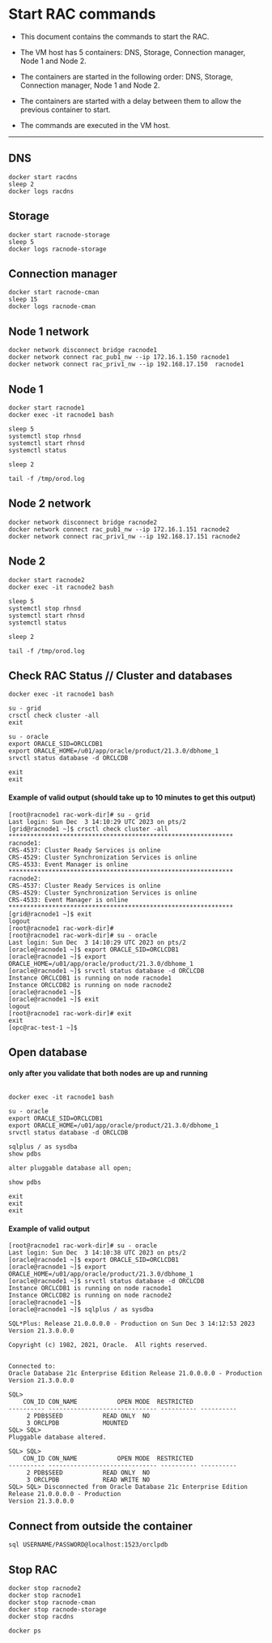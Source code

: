 
# Start RAC commands  

* This document contains the commands to start the RAC.  
* The VM host has 5 containers: DNS, Storage, Connection manager, Node 1 and Node 2.
* The containers are started in the following order: DNS, Storage, Connection manager, Node 1 and Node 2.
* The containers are started with a delay between them to allow the previous container to start.
  
* The commands are executed in the VM host.


---

## DNS
```
docker start racdns
sleep 2
docker logs racdns

```

## Storage
```
docker start racnode-storage
sleep 5
docker logs racnode-storage

```

## Connection manager
```
docker start racnode-cman
sleep 15
docker logs racnode-cman

```

## Node 1 network
```
docker network disconnect bridge racnode1
docker network connect rac_pub1_nw --ip 172.16.1.150 racnode1
docker network connect rac_priv1_nw --ip 192.168.17.150  racnode1

```

## Node 1
```
docker start racnode1
docker exec -it racnode1 bash

sleep 5
systemctl stop rhnsd
systemctl start rhnsd
systemctl status

sleep 2

tail -f /tmp/orod.log

```


## Node 2 network
```
docker network disconnect bridge racnode2
docker network connect rac_pub1_nw --ip 172.16.1.151 racnode2
docker network connect rac_priv1_nw --ip 192.168.17.151 racnode2

```

## Node 2
```
docker start racnode2
docker exec -it racnode2 bash

sleep 5
systemctl stop rhnsd
systemctl start rhnsd
systemctl status

sleep 2

tail -f /tmp/orod.log

```


## Check RAC Status // Cluster and databases
```
docker exec -it racnode1 bash

su - grid
crsctl check cluster -all
exit

su - oracle
export ORACLE_SID=ORCLCDB1
export ORACLE_HOME=/u01/app/oracle/product/21.3.0/dbhome_1
srvctl status database -d ORCLCDB

exit
exit

```

#### Example of valid output (should take up to 10 minutes to get this output)
```
[root@racnode1 rac-work-dir]# su - grid
Last login: Sun Dec  3 14:10:29 UTC 2023 on pts/2
[grid@racnode1 ~]$ crsctl check cluster -all
**************************************************************
racnode1:
CRS-4537: Cluster Ready Services is online
CRS-4529: Cluster Synchronization Services is online
CRS-4533: Event Manager is online
**************************************************************
racnode2:
CRS-4537: Cluster Ready Services is online
CRS-4529: Cluster Synchronization Services is online
CRS-4533: Event Manager is online
**************************************************************
[grid@racnode1 ~]$ exit
logout
[root@racnode1 rac-work-dir]#
[root@racnode1 rac-work-dir]# su - oracle
Last login: Sun Dec  3 14:10:29 UTC 2023 on pts/2
[oracle@racnode1 ~]$ export ORACLE_SID=ORCLCDB1
[oracle@racnode1 ~]$ export ORACLE_HOME=/u01/app/oracle/product/21.3.0/dbhome_1
[oracle@racnode1 ~]$ srvctl status database -d ORCLCDB
Instance ORCLCDB1 is running on node racnode1
Instance ORCLCDB2 is running on node racnode2
[oracle@racnode1 ~]$
[oracle@racnode1 ~]$ exit
logout
[root@racnode1 rac-work-dir]# exit
exit
[opc@rac-test-1 ~]$

```


## Open database
#### only after you validate that both nodes are up and running
```

docker exec -it racnode1 bash

su - oracle
export ORACLE_SID=ORCLCDB1
export ORACLE_HOME=/u01/app/oracle/product/21.3.0/dbhome_1
srvctl status database -d ORCLCDB

sqlplus / as sysdba
show pdbs

alter pluggable database all open;

show pdbs

exit
exit
exit

```

#### Example of valid output
```
[root@racnode1 rac-work-dir]# su - oracle
Last login: Sun Dec  3 14:10:38 UTC 2023 on pts/2
[oracle@racnode1 ~]$ export ORACLE_SID=ORCLCDB1
[oracle@racnode1 ~]$ export ORACLE_HOME=/u01/app/oracle/product/21.3.0/dbhome_1
[oracle@racnode1 ~]$ srvctl status database -d ORCLCDB
Instance ORCLCDB1 is running on node racnode1
Instance ORCLCDB2 is running on node racnode2
[oracle@racnode1 ~]$
[oracle@racnode1 ~]$ sqlplus / as sysdba

SQL*Plus: Release 21.0.0.0.0 - Production on Sun Dec 3 14:12:53 2023
Version 21.3.0.0.0

Copyright (c) 1982, 2021, Oracle.  All rights reserved.


Connected to:
Oracle Database 21c Enterprise Edition Release 21.0.0.0.0 - Production
Version 21.3.0.0.0

SQL>
    CON_ID CON_NAME			  OPEN MODE  RESTRICTED
---------- ------------------------------ ---------- ----------
	 2 PDB$SEED			  READ ONLY  NO
	 3 ORCLPDB			  MOUNTED
SQL> SQL>
Pluggable database altered.

SQL> SQL>
    CON_ID CON_NAME			  OPEN MODE  RESTRICTED
---------- ------------------------------ ---------- ----------
	 2 PDB$SEED			  READ ONLY  NO
	 3 ORCLPDB			  READ WRITE NO
SQL> SQL> Disconnected from Oracle Database 21c Enterprise Edition Release 21.0.0.0.0 - Production
Version 21.3.0.0.0

```

## Connect from outside the container
```
sql USERNAME/PASSWORD@localhost:1523/orclpdb

```


## Stop RAC
```
docker stop racnode2
docker stop racnode1
docker stop racnode-cman
docker stop racnode-storage
docker stop racdns

docker ps

```
